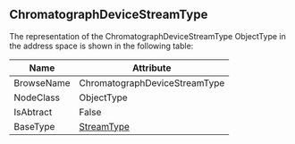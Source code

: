 <!-- objecttype -->
## ChromatographDeviceStreamType

The representation of the ChromatographDeviceStreamType ObjectType in the address space is shown in the following table:  

|Name|Attribute|
|---|---|
|BrowseName|ChromatographDeviceStreamType|
|NodeClass|ObjectType|
|IsAbtract|False|
|BaseType|[StreamType](../../ObjectTypes/StreamType/readme.md)|

